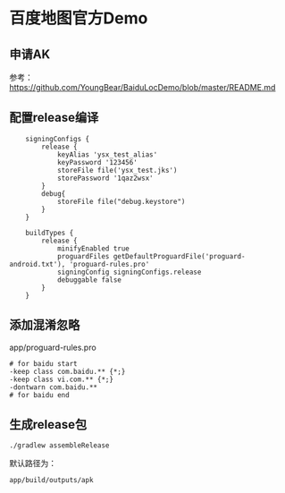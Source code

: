 # 百度地图官方Demo

## 申请AK

参考：https://github.com/YoungBear/BaiduLocDemo/blob/master/README.md

## 配置release编译

```
    signingConfigs {
        release {
            keyAlias 'ysx_test_alias'
            keyPassword '123456'
            storeFile file('ysx_test.jks')
            storePassword '1qaz2wsx'
        }
        debug{
            storeFile file("debug.keystore")
        }
    }

    buildTypes {
        release {
            minifyEnabled true
            proguardFiles getDefaultProguardFile('proguard-android.txt'), 'proguard-rules.pro'
            signingConfig signingConfigs.release
            debuggable false
        }
    }
```

## 添加混淆忽略

app/proguard-rules.pro

```
# for baidu start
-keep class com.baidu.** {*;}
-keep class vi.com.** {*;}
-dontwarn com.baidu.**
# for baidu end
```

## 生成release包

```
./gradlew assembleRelease
```

默认路径为：

```
app/build/outputs/apk
```
